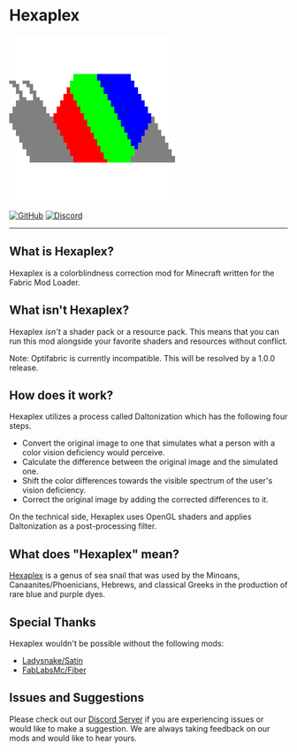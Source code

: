 # Hexaplex

![](https://github.com/LazuriteMC/Hexaplex/blob/main/src/main/resources/assets/hexaplex/icon.png?raw=true)

[![GitHub](https://img.shields.io/github/license/LazuriteMC/Hexaplex?color=A31F34&label=License&labelColor=8A8B8C)](https://github.com/LazuriteMC/Hexaplex/blob/main/LICENSE)
[![Discord](https://img.shields.io/discord/719662192601071747?color=7289DA&label=Discord&labelColor=2C2F33&logo=Discord)](https://discord.gg/efCMR7U)

---

## What is Hexaplex?

Hexaplex is a colorblindness correction mod for Minecraft written for the Fabric Mod Loader.

## What isn't Hexaplex?

Hexaplex *isn't* a shader pack or a resource pack. This means that you can run this mod alongside your favorite 
shaders and resources without conflict.

Note: Optifabric is currently incompatible. This will be resolved by a 1.0.0 release.

## How does it work?

Hexaplex utilizes a process called Daltonization which has the following four steps.

* Convert the original image to one that simulates what a person with a color vision deficiency would perceive.
* Calculate the difference between the original image and the simulated one.
* Shift the color differences towards the visible spectrum of the user's vision deficiency.
* Correct the original image by adding the corrected differences to it.

On the technical side, Hexaplex uses OpenGL shaders and applies Daltonization as a post-processing filter.

## What does "Hexaplex" mean?

[Hexaplex](https://en.wikipedia.org/wiki/Hexaplex) is a genus of sea snail that was used by the Minoans, 
Canaanites/Phoenicians, Hebrews, and classical Greeks in the production of rare blue and purple dyes.

## Special Thanks

Hexaplex wouldn't be possible without the following mods:

* [Ladysnake/Satin](https://github.com/Ladysnake/Satin)
* [FabLabsMc/Fiber](https://github.com/FabLabsMC/fiber)

## Issues and Suggestions

Please check out our [Discord Server](https://discord.gg/efCMR7U) if you are experiencing issues or would like to 
make a suggestion. We are always taking feedback on our mods and would like to hear yours.
